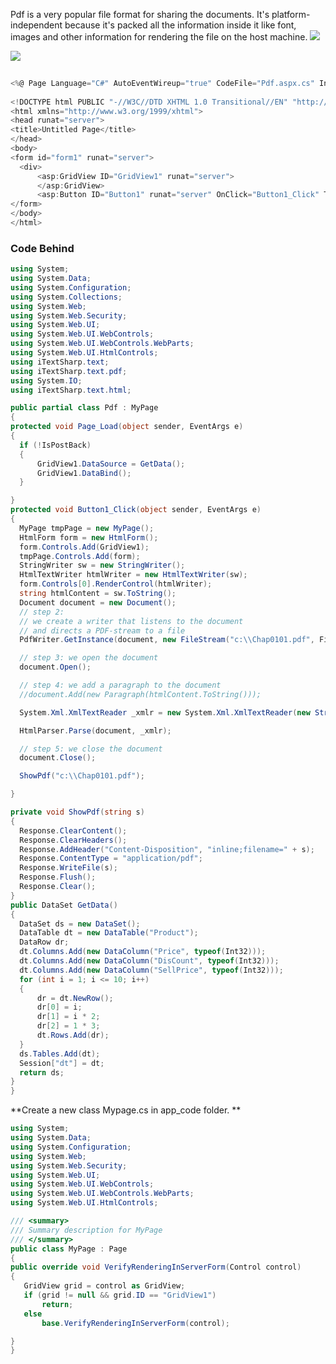 Pdf is a very popular file format for sharing the documents.
It's platform-independent because it's packed all the information inside it like font, images and other information for rendering the file on the host machine.
[![](https://4.bp.blogspot.com/_iY3Ra2OqpkA/SIcZfxj_IaI/AAAAAAAABJg/Lx2HDKyh4kI/s400/a_grid.JPG)](http://4.bp.blogspot.com/_iY3Ra2OqpkA/SIcZfxj_IaI/AAAAAAAABJg/Lx2HDKyh4kI/s1600-h/a_grid.JPG)

[![](https://1.bp.blogspot.com/_iY3Ra2OqpkA/SIcZZH6_cpI/AAAAAAAABJY/TEyBcQTHOCc/s400/b_grid.JPG)](http://1.bp.blogspot.com/_iY3Ra2OqpkA/SIcZZH6_cpI/AAAAAAAABJY/TEyBcQTHOCc/s1600-h/b_grid.JPG)

    
```csharp
 
<%@ Page Language="C#" AutoEventWireup="true" CodeFile="Pdf.aspx.cs" Inherits="Pdf" %>  
  
<!DOCTYPE html PUBLIC "-//W3C//DTD XHTML 1.0 Transitional//EN" "http://www.w3.org/TR/xhtml1/DTD/xhtml1-transitional.dtd">  
<html xmlns="http://www.w3.org/1999/xhtml">  
<head runat="server">  
<title>Untitled Page</title>  
</head>  
<body>  
<form id="form1" runat="server">  
  <div>  
      <asp:GridView ID="GridView1" runat="server">  
      </asp:GridView>  
      <asp:Button ID="Button1" runat="server" OnClick="Button1_Click" Text="Pdf" /></div>  
</form>  
</body>  
</html>  
  ```
### Code Behind
  
  ```csharp
using System;  
using System.Data;  
using System.Configuration;  
using System.Collections;  
using System.Web;  
using System.Web.Security;  
using System.Web.UI;  
using System.Web.UI.WebControls;  
using System.Web.UI.WebControls.WebParts;  
using System.Web.UI.HtmlControls;  
using iTextSharp.text;  
using iTextSharp.text.pdf;  
using System.IO;  
using iTextSharp.text.html;  
  
public partial class Pdf : MyPage  
{  
protected void Page_Load(object sender, EventArgs e)  
{  
    if (!IsPostBack)  
    {  
        GridView1.DataSource = GetData();  
        GridView1.DataBind();  
    }  
  
}  
protected void Button1_Click(object sender, EventArgs e)  
{  
    MyPage tmpPage = new MyPage();  
    HtmlForm form = new HtmlForm();  
    form.Controls.Add(GridView1);  
    tmpPage.Controls.Add(form);  
    StringWriter sw = new StringWriter();  
    HtmlTextWriter htmlWriter = new HtmlTextWriter(sw);  
    form.Controls[0].RenderControl(htmlWriter);  
    string htmlContent = sw.ToString();  
    Document document = new Document();  
    // step 2:  
    // we create a writer that listens to the document  
    // and directs a PDF-stream to a file  
    PdfWriter.GetInstance(document, new FileStream("c:\\Chap0101.pdf", FileMode.Create));  
  
    // step 3: we open the document  
    document.Open();  
  
    // step 4: we add a paragraph to the document  
    //document.Add(new Paragraph(htmlContent.ToString()));  
  
    System.Xml.XmlTextReader _xmlr = new System.Xml.XmlTextReader(new StringReader(htmlContent));  
  
    HtmlParser.Parse(document, _xmlr);  
  
    // step 5: we close the document  
    document.Close();  
  
    ShowPdf("c:\\Chap0101.pdf");  
  
}  
  
private void ShowPdf(string s)  
{  
    Response.ClearContent();  
    Response.ClearHeaders();  
    Response.AddHeader("Content-Disposition", "inline;filename=" + s);  
    Response.ContentType = "application/pdf";  
    Response.WriteFile(s);  
    Response.Flush();  
    Response.Clear();  
}  
public DataSet GetData()  
{  
    DataSet ds = new DataSet();  
    DataTable dt = new DataTable("Product");  
    DataRow dr;  
    dt.Columns.Add(new DataColumn("Price", typeof(Int32)));  
    dt.Columns.Add(new DataColumn("DisCount", typeof(Int32)));  
    dt.Columns.Add(new DataColumn("SellPrice", typeof(Int32)));  
    for (int i = 1; i <= 10; i++)  
    {  
        dr = dt.NewRow();  
        dr[0] = i;  
        dr[1] = i * 2;  
        dr[2] = 1 * 3;  
        dt.Rows.Add(dr);  
    }  
    ds.Tables.Add(dt);  
    Session["dt"] = dt;  
    return ds;  
}  
}  
```
  
  
**Create a new class Mypage.cs in app_code folder.  **

  ```csharp
using System;  
using System.Data;  
using System.Configuration;  
using System.Web;  
using System.Web.Security;  
using System.Web.UI;  
using System.Web.UI.WebControls;  
using System.Web.UI.WebControls.WebParts;  
using System.Web.UI.HtmlControls;  
  
/// <summary>  
/// Summary description for MyPage  
/// </summary>  
public class MyPage : Page  
{  
 public override void VerifyRenderingInServerForm(Control control)  
 {  
     GridView grid = control as GridView;  
     if (grid != null && grid.ID == "GridView1")  
         return;  
     else  
         base.VerifyRenderingInServerForm(control);  
  
 }  
}
```
<!--stackedit_data:
eyJoaXN0b3J5IjpbNTg1MDM4NTQ1XX0=
-->